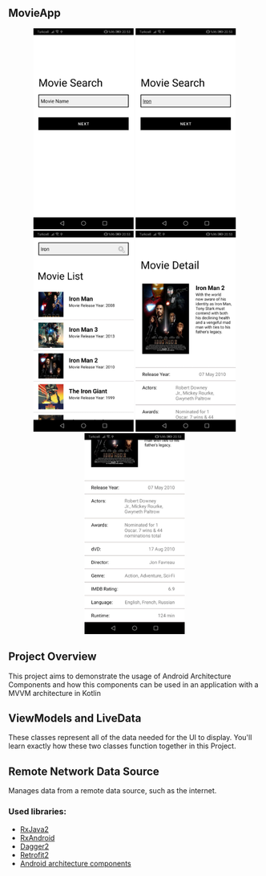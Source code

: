 ## MovieApp


<p align="center">
<img src="/Screenshots/1.jpg" width="200"/>
<img src="/Screenshots/2.jpg" width="200"/>
<img src="/Screenshots/3.jpg" width="200"/>
<img src="/Screenshots/4.jpg" width="200"/>
<img src="/Screenshots/5.jpg" width="200"/>
</p>




## Project Overview

This project aims to demonstrate the usage of Android Architecture Components and how this components can be used in an application with a MVVM architecture in Kotlin


## ViewModels and LiveData 

These classes represent all of the data needed for the UI to display. You'll learn exactly how these two classes function together in this Project.


## Remote Network Data Source 

Manages data from a remote data source, such as the internet.



### Used libraries: ###
- [RxJava2](https://github.com/ReactiveX/RxJava)
- [RxAndroid](https://github.com/ReactiveX/RxAndroid)
- [Dagger2](https://github.com/codepath/android_guides/wiki/Dependency-Injection-with-Dagger-2)
- [Retrofit2](https://github.com/square/retrofit)
- [Android architecture components](https://developer.android.com/topic/libraries/architecture/index.html)




